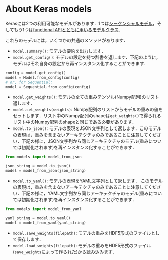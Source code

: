 # About Keras models

Kerasには2つの利用可能なモデルがあります．1つは[シーケンシャルモデル](/models/sequential)，そしてもう1つは[functional APIとともに用いるモデルクラス](/models/model)．

これらのモデルには，いくつかの共通のメソッドがあります．

- `model.summary()`: モデルの要約を出力します．
- `model.get_config()`: モデルの設定を持つ辞書を返します．下記のように，モデルはそれ自身の設定から再インスタンス化することができます．
```python
config = model.get_config()
model = Model.from_config(config)
# or, for Sequential:
model = Sequential.from_config(config)
```

- `model.get_weights()`: モデルの全ての重みテンソル(Numpy配列)のリスト返します．
- `model.set_weights(weights)`: Numpy配列のリストからモデルの重みの値をセットします．リスト中のNumpy配列のshapeは`get_weights()`で得られるリスト中のNumpy配列のshapeと同じである必要があります．
- `model.to_json()`: モデルの表現をJSON文字列として返します．このモデルの表現は，重みを含まないアーキテクチャのみであることに注意してください．下記の様に，JSON文字列から同じアーキテクチャのモデル(重みについては初期化されます)を再インスタンス化することができます．

```python
from models import model_from_json

json_string = model.to_json()
model = model_from_json(json_string)
```
- `model.to_yaml()`: モデルの表現をYAML文字列として返します． このモデルの表現は，重みを含まないアーキテクチャのみであることに注意してください．下記の様に，YAML文字列から同じアーキテクチャのモデル(重みについては初期化されます)を再インスタンス化することができます．
```python
from models import model_from_yaml

yaml_string = model.to_yaml()
model = model_from_yaml(yaml_string)
```
- `model.save_weights(filepath)`: モデルの重みをHDF5形式のファイルとして保存します．
- `model.load_weights(filepath)`: モデルの重みをHDF5形式のファイル(`save_weights`によって作られた)から読み込みます．
